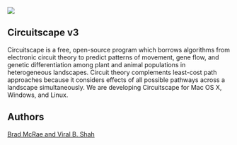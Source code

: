 <a href="http://www.circuitscape.org/Circuitscape/Welcome_files/sa_sb2.jpg"><img src="http://www.circuitscape.org/Circuitscape/Welcome_files/sa_sb2.jpg"/></a>

## Circuitscape v3

Circuitscape is a free, open-source program which borrows algorithms
from electronic circuit theory to predict patterns of movement, gene
flow, and genetic differentiation among plant and animal populations
in heterogeneous landscapes. Circuit theory complements least-cost
path approaches because it considers effects of all possible pathways
across a landscape simultaneously. We are developing Circuitscape for
Mac OS X, Windows, and Linux.

## Authors

[Brad McRae and Viral B. Shah](http://www.circuitscape.org/Circuitscape/About_the_Authors.html)
